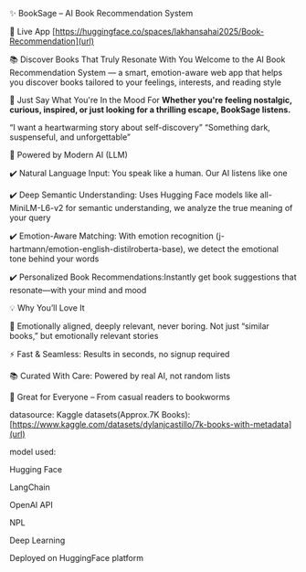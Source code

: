 ✨ BookSage – AI Book Recommendation System

   🔗 Live App  [https://huggingface.co/spaces/lakhansahai2025/Book-Recommendation](url)

📚 Discover Books That Truly Resonate With You
Welcome to the AI Book Recommendation System — a smart, emotion-aware web app that helps you discover books tailored to your feelings, interests, and reading style

💬 Just Say What You're In the Mood For
**Whether you're feeling nostalgic, curious, inspired, or just looking for a thrilling escape, BookSage listens.**

“I want a heartwarming story about self-discovery”
“Something dark, suspenseful, and unforgettable”

🧠 Powered by Modern AI (LLM)

✔️ Natural Language Input: You speak like a human. Our AI listens like one

✔️ Deep Semantic Understanding: Uses Hugging Face models like all-MiniLM-L6-v2 for semantic understanding, we analyze the true meaning of your query

✔️ Emotion-Aware Matching: With emotion recognition (j-hartmann/emotion-english-distilroberta-base), we detect the emotional tone behind your words

✔️ Personalized Book Recommendations:Instantly get book suggestions that resonate—with your mind and mood

💡 Why You’ll Love It

🎯 Emotionally aligned, deeply relevant, never boring. Not just “similar books,” but emotionally relevant stories

⚡ Fast & Seamless: Results in seconds, no signup required

📚 Curated With Care: Powered by real AI, not random lists

🌟 Great for Everyone – From casual readers to bookworms

datasource:
Kaggle datasets(Approx.7K Books): [https://www.kaggle.com/datasets/dylanjcastillo/7k-books-with-metadata](url)

model used:

Hugging Face

LangChain

OpenAI API

NPL

Deep Learning

Deployed on HuggingFace platform
